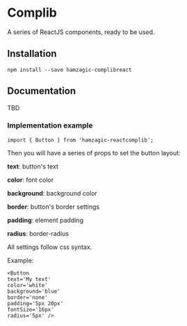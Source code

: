 # Complib

A series of ReactJS components, ready to be used.

## Installation

`npm install --save hamzagic-complibreact`

## Documentation

TBD

### Implementation example
```
import { Button } from 'hamzagic-reactcomplib';
```
Then you will have a series of props to set the button layout:

**text**: button's text

**color**: font color

**background**: background color

**border**: button's border settings

**padding**: element padding

**radius**: border-radius


All settings follow css syntax.

Example:

```
<Button
text='My text'
color='white'
background='blue'
border='none'
padding='5px 20px'
fontSize='16px'
radius='5px' />
```

